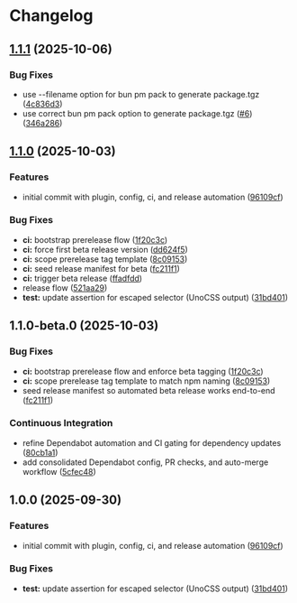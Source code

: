 # Changelog

## [1.1.1](https://github.com/hexrw/unocss-preset-primeui/compare/v1.1.0...v1.1.1) (2025-10-06)


### Bug Fixes

* use --filename option for bun pm pack to generate package.tgz ([4c836d3](https://github.com/hexrw/unocss-preset-primeui/commit/4c836d32222a80ffd2a4253d598b57674099e90f))
* use correct bun pm pack option to generate package.tgz ([#6](https://github.com/hexrw/unocss-preset-primeui/issues/6)) ([346a286](https://github.com/hexrw/unocss-preset-primeui/commit/346a2862e349017ccaef59eec0e1bea6a435fb8d))

## [1.1.0](https://github.com/hexrw/unocss-preset-primeui/compare/v1.0.0...v1.1.0) (2025-10-03)


### Features

* initial commit with plugin, config, ci, and release automation ([96109cf](https://github.com/hexrw/unocss-preset-primeui/commit/96109cf4086808880f860929d191467faed1817c))


### Bug Fixes

* **ci:** bootstrap prerelease flow ([1f20c3c](https://github.com/hexrw/unocss-preset-primeui/commit/1f20c3cd428a9aa9a83a0e7de95d0ba033d56192))
* **ci:** force first beta release version ([dd624f5](https://github.com/hexrw/unocss-preset-primeui/commit/dd624f58256dc5fc558fff13a012eaa16a85db08))
* **ci:** scope prerelease tag template ([8c09153](https://github.com/hexrw/unocss-preset-primeui/commit/8c091537241035b4354a1bf88c6f730e5981847b))
* **ci:** seed release manifest for beta ([fc211f1](https://github.com/hexrw/unocss-preset-primeui/commit/fc211f12dcce10c7ddcceb5392b43faa38505fc8))
* **ci:** trigger beta release ([ffadfdd](https://github.com/hexrw/unocss-preset-primeui/commit/ffadfdddb9a60572ecf10db3172e9715c2cbc3a3))
* release flow ([521aa29](https://github.com/hexrw/unocss-preset-primeui/commit/521aa298ba08d7461602a70ee530db1ace585c1b))
* **test:** update assertion for escaped selector (UnoCSS output) ([31bd401](https://github.com/hexrw/unocss-preset-primeui/commit/31bd40159583aa85c6637b347bda60952486e8c3))

## 1.1.0-beta.0 (2025-10-03)

### Bug Fixes

* **ci:** bootstrap prerelease flow and enforce beta tagging ([1f20c3c](https://github.com/hexrw/unocss-preset-primeui/commit/1f20c3ca71a148a4a31d9dde59000ba52ef85471))
* **ci:** scope prerelease tag template to match npm naming ([8c09153](https://github.com/hexrw/unocss-preset-primeui/commit/8c09153f0aaf80760328cb32794d1a0c2718019a))
* seed release manifest so automated beta release works end-to-end ([fc211f1](https://github.com/hexrw/unocss-preset-primeui/commit/fc211f1ce1facf2d616a9a4030622c8839fc1af8))

### Continuous Integration

* refine Dependabot automation and CI gating for dependency updates ([80cb1a1](https://github.com/hexrw/unocss-preset-primeui/commit/80cb1a19ff635f58d0a379145b7fb15e1b1a83a0))
* add consolidated Dependabot config, PR checks, and auto-merge workflow ([5cfec48](https://github.com/hexrw/unocss-preset-primeui/commit/5cfec48e0f06bfcb3e66628f46fcc7037f54e5a8))

## 1.0.0 (2025-09-30)


### Features

* initial commit with plugin, config, ci, and release automation ([96109cf](https://github.com/hexrw/unocss-preset-primeui/commit/96109cf4086808880f860929d191467faed1817c))


### Bug Fixes

* **test:** update assertion for escaped selector (UnoCSS output) ([31bd401](https://github.com/hexrw/unocss-preset-primeui/commit/31bd40159583aa85c6637b347bda60952486e8c3))
